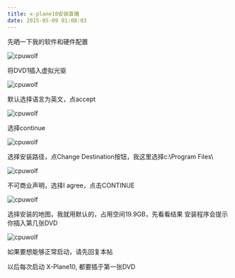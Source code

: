 ```yaml
---
title: x-plane10安装直播
date: 2015-05-09 01:08:03
---
```





先晒一下我的软件和硬件配置

![cpuwolf](/images/data/attachment/201505/09/095253oz6ooxumzvuxqzul.jpg)

将DVD1插入虚拟光驱

![cpuwolf](/images/data/attachment/201505/09/090116bt2oph3jqqwj8ax0.jpg)

默认选择语言为英文，点accept

![cpuwolf](/images/data/attachment/201505/09/090305eommsm81aaao7cbj.jpg)

选择continue

![cpuwolf](/images/data/attachment/201505/09/090355rr44g8b84rg4lqlp.jpg)

选择安装路径，点Change Destination按钮，我这里选择c:\\Program Files\\

![cpuwolf](/images/data/attachment/201505/09/090519nyg5hyyughysgqbb.jpg)

不可商业声明，选择I agree，点击CONTINUE

![cpuwolf](/images/data/attachment/201505/09/090649gnrb7sw7wkxs9s8l.jpg)

选择安装的地图，我就用默认的，占用空间19.9GB，先看看结果
安装程序会提示你插入第几张DVD

![cpuwolf](/images/data/attachment/201505/09/094106fkh3va20rru2u2wv.jpg)

如果要想能够正常启动，请先回复本帖



以后每次启动 X-Plane10, 都要插于第一张DVD

